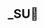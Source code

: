 ---
layout: album_gallery
resource: instagram
title: "_SU🎀"
description: "Instagram albums of _SU🎀</br>. Username: _sulyu"
active: gallery
images:
- image_path: /sulyu/quần dài/20240613_202705_448363605_828245512556207_3077626095849159209_n.jpg
  gallery-folder: /gallery/sulyu/quần dài/
  gallery-name: quần dài
  gallery-date: April 2025
- image_path: /sulyu/quần ngắn/snaptik_7451514763978280200_0.jpeg
  gallery-folder: /gallery/sulyu/quần ngắn/
  gallery-name: quần ngắn
  gallery-date: April 2025
- image_path: /sulyu/váy dài/snaptik_7425520030961470728_3.jpeg
  gallery-folder: /gallery/sulyu/váy dài/
  gallery-name: váy dài
  gallery-date: April 2025
- image_path: /sulyu/váy ngắn/20240426_185635_440674540_303228489480476_6235961835410804075_n.jpg
  gallery-folder: /gallery/sulyu/váy ngắn/
  gallery-name: váy ngắn
  gallery-date: April 2025
---